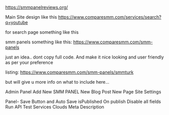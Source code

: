 https://smmpanelreviews.org/

Main Site design like this
https://www.comparesmm.com/services/search?q=youtube

for search page something like this

smm panels something like this: https://www.comparesmm.com/smm-panels

just an idea.. dont copy full code. And make it nice looking and user friendly as per your preference

listing: https://www.comparesmm.com/smm-panels/smmturk

but will give u more info on what to include here...


Admin Panel
Add New SMM PANEL
New Blog Post
New Page
Site Settings

Panel-
Save Button and Auto Save
isPublished
On publish Disable all fields
Run API Test
Services Clouds
Meta Description